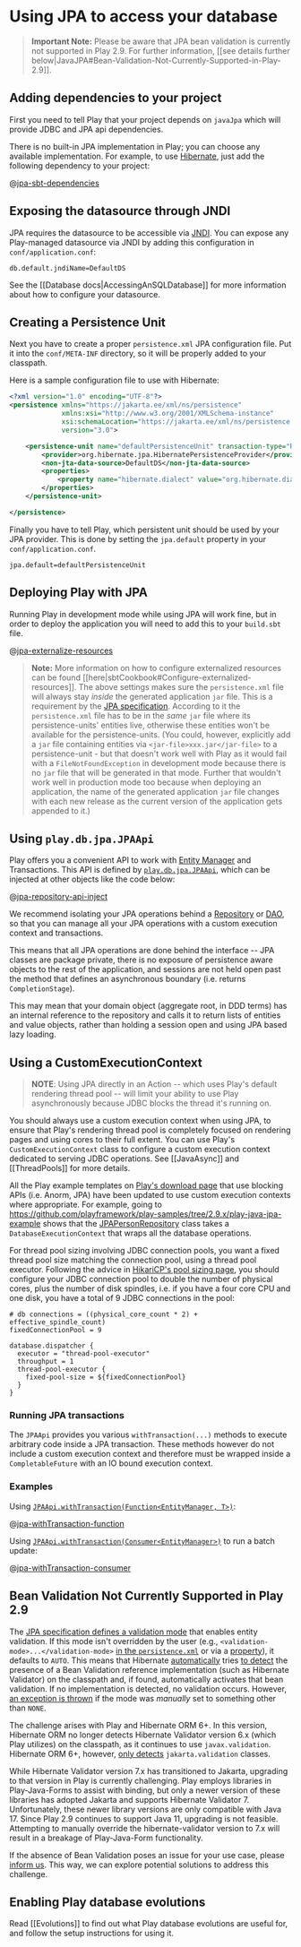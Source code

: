 <!--- Copyright (C) from 2022 The Play Framework Contributors <https://github.com/playframework>, 2011-2021 Lightbend Inc. <https://www.lightbend.com> -->

# Using JPA to access your database

> **Important Note:**
> Please be aware that JPA bean validation is currently not supported in Play 2.9. For further information, [[see details further below|JavaJPA#Bean-Validation-Not-Currently-Supported-in-Play-2.9]].

## Adding dependencies to your project

First you need to tell Play that your project depends on `javaJpa` which will provide JDBC and JPA api dependencies.

There is no built-in JPA implementation in Play; you can choose any available implementation. For example, to use [Hibernate](http://hibernate.org/), just add the following dependency to your project:

@[jpa-sbt-dependencies](code/jpa.sbt)

## Exposing the datasource through JNDI

JPA requires the datasource to be accessible via [JNDI](https://www.oracle.com/technetwork/java/jndi/index.html). You can expose any Play-managed datasource via JNDI by adding this configuration in `conf/application.conf`:

```
db.default.jndiName=DefaultDS
```

See the [[Database docs|AccessingAnSQLDatabase]] for more information about how to configure your datasource.

## Creating a Persistence Unit

Next you have to create a proper `persistence.xml` JPA configuration file. Put it into the `conf/META-INF` directory, so it will be properly added to your classpath.

Here is a sample configuration file to use with Hibernate:

```xml
<?xml version="1.0" encoding="UTF-8"?>
<persistence xmlns="https://jakarta.ee/xml/ns/persistence"
             xmlns:xsi="http://www.w3.org/2001/XMLSchema-instance"
             xsi:schemaLocation="https://jakarta.ee/xml/ns/persistence https://jakarta.ee/xml/ns/persistence/persistence_3_0.xsd"
             version="3.0">

    <persistence-unit name="defaultPersistenceUnit" transaction-type="RESOURCE_LOCAL">
        <provider>org.hibernate.jpa.HibernatePersistenceProvider</provider>
        <non-jta-data-source>DefaultDS</non-jta-data-source>
        <properties>
            <property name="hibernate.dialect" value="org.hibernate.dialect.H2Dialect"/>
        </properties>
    </persistence-unit>

</persistence>
```

Finally you have to tell Play, which persistent unit should be used by your JPA provider. This is done by setting the `jpa.default` property in your `conf/application.conf`.

```
jpa.default=defaultPersistenceUnit
```

## Deploying Play with JPA

Running Play in development mode while using JPA will work fine, but in order to deploy the application you will need to add this to your `build.sbt` file.

@[jpa-externalize-resources](code/jpa.sbt)

> **Note:** More information on how to configure externalized resources can be found [[here|sbtCookbook#Configure-externalized-resources]].
The above settings makes sure the `persistence.xml` file will always stay *inside* the generated application `jar` file.
This is a requirement by the [JPA specification](https://download.oracle.com/otn-pub/jcp/persistence-2_1-fr-eval-spec/JavaPersistence.pdf). According to it the `persistence.xml` file has to be in the *same* `jar` file where its persistence-units' entities live, otherwise these entities won't be available for the persistence-units. (You could, however, explicitly add a `jar` file containing entities via `<jar-file>xxx.jar</jar-file>` to a persistence-unit - but that doesn't work well with Play as it would fail with a `FileNotFoundException` in development mode because there is no `jar` file that will be generated in that mode. Further that wouldn't work well in production mode too because when deploying an application, the name of the generated application `jar` file changes with each new release as the current version of the application gets appended to it.)

## Using `play.db.jpa.JPAApi`

Play offers you a convenient API to work with [Entity Manager](https://jakarta.ee/specifications/persistence/3.1/apidocs/jakarta.persistence/jakarta/persistence/entitymanager) and Transactions. This API is defined by [`play.db.jpa.JPAApi`](api/java/play/db/jpa/JPAApi.html), which can be injected at other objects like the code below:

@[jpa-repository-api-inject](code/JPARepository.java)

We recommend isolating your JPA operations behind a [Repository](https://martinfowler.com/eaaCatalog/repository.html) or [DAO](https://en.wikipedia.org/wiki/Data_access_object), so that you can manage all your JPA operations with a custom execution context and transactions.  

This means that all JPA operations are done behind the interface -- JPA classes are package private, there is no exposure of persistence aware objects to the rest of the application, and sessions are not held open past the method that defines an asynchronous boundary (i.e. returns `CompletionStage`).  

This may mean that your domain object (aggregate root, in DDD terms) has an internal reference to the repository and calls it to return lists of entities and value objects, rather than holding a session open and using JPA based lazy loading.

## Using a CustomExecutionContext

> **NOTE**: Using JPA directly in an Action -- which uses Play's default rendering thread pool -- will limit your ability to use Play asynchronously because JDBC blocks the thread it's running on. 

You should always use a custom execution context when using JPA, to ensure that Play's rendering thread pool is completely focused on rendering pages and using cores to their full extent.  You can use Play's `CustomExecutionContext` class to configure a custom execution context dedicated to serving JDBC operations.  See [[JavaAsync]] and [[ThreadPools]] for more details.

All the Play example templates on [Play's download page](https://playframework.com/download#examples) that use blocking APIs (i.e. Anorm, JPA) have been updated to use custom execution contexts where appropriate. For example, going to <https://github.com/playframework/play-samples/tree/2.9.x/play-java-jpa-example> shows that the [JPAPersonRepository](https://github.com/playframework/play-samples/blob/2.9.x/play-java-jpa-example/app/models/JPAPersonRepository.java) class takes a `DatabaseExecutionContext` that wraps all the database operations.

For thread pool sizing involving JDBC connection pools, you want a fixed thread pool size matching the connection pool, using a thread pool executor.  Following the advice in [HikariCP's pool sizing page]( https://github.com/brettwooldridge/HikariCP/wiki/About-Pool-Sizing), you should configure your JDBC connection pool to double the number of physical cores, plus the number of disk spindles, i.e. if you have a four core CPU and one disk, you have a total of 9 JDBC connections in the pool:

```
# db connections = ((physical_core_count * 2) + effective_spindle_count)
fixedConnectionPool = 9

database.dispatcher {
  executor = "thread-pool-executor"
  throughput = 1
  thread-pool-executor {
    fixed-pool-size = ${fixedConnectionPool}
  }
}
```

### Running JPA transactions

The `JPAApi` provides you various `withTransaction(...)` methods to execute arbitrary code inside a JPA transaction. These methods however do not include a custom execution context and therefore must be wrapped inside a `CompletableFuture` with an IO bound execution context.

### Examples

Using [`JPAApi.withTransaction(Function<EntityManager, T>)`](api/java/play/db/jpa/JPAApi.html#withTransaction\(java.util.function.Function\)):

@[jpa-withTransaction-function](code/JPARepository.java)

Using [`JPAApi.withTransaction(Consumer<EntityManager>)`](api/java/play/db/jpa/JPAApi.html#withTransaction\(java.util.function.Consumer\)) to run a batch update:

@[jpa-withTransaction-consumer](code/JPARepository.java)

## Bean Validation Not Currently Supported in Play 2.9

The [JPA specification defines a validation mode](https://jakarta.ee/specifications/persistence/3.1/jakarta-persistence-spec-3.1.html#a2366) that enables entity validation. If this mode isn't overridden by the user (e.g., `<validation-mode>...</validation-mode>` [in the `persistence.xml`](https://jakarta.ee/specifications/persistence/3.1/jakarta-persistence-spec-3.1.html#persistence-xml-schema) or via a [property](https://github.com/hibernate/hibernate-orm/blob/6.2.2/hibernate-core/src/main/java/org/hibernate/cfg/AvailableSettings.java#L192)), it defaults to `AUTO`. This means that Hibernate [automatically](https://github.com/hibernate/hibernate-orm/blob/6.2.2/hibernate-core/src/main/java/org/hibernate/integrator/internal/IntegratorServiceImpl.java#L30) tries [to detect](https://github.com/hibernate/hibernate-orm/blob/6.2.2/hibernate-core/src/main/java/org/hibernate/boot/beanvalidation/BeanValidationIntegrator.java#L111-L112C1) the presence of a Bean Validation reference implementation (such as Hibernate Validator) on the classpath and, if found, automatically activates that bean validation. If no implementation is detected, no validation occurs. However, [an exception is thrown](https://github.com/hibernate/hibernate-orm/blob/6.2.2/hibernate-core/src/main/java/org/hibernate/boot/beanvalidation/BeanValidationIntegrator.java#L183-L190) if the mode was _manually_ set to something other than `NONE`.

The challenge arises with Play and Hibernate ORM 6+. In this version, Hibernate ORM no longer detects Hibernate Validator version 6.x (which Play utilizes) on the classpath, as it continues to use `javax.validation`. Hibernate ORM 6+, however, [only detects](https://github.com/hibernate/hibernate-orm/blob/6.2.2/hibernate-core/src/main/java/org/hibernate/boot/beanvalidation/TypeSafeActivator.java#L71-L76) `jakarta.validation` classes.

While Hibernate Validator version 7.x has transitioned to Jakarta, upgrading to that version in Play is currently challenging. Play employs libraries in Play-Java-Forms to assist with binding, but only a newer version of these libraries has adopted Jakarta and supports Hibernate Validator 7. Unfortunately, these newer library versions are only compatible with Java 17. Since Play 2.9 continues to support Java 11, upgrading is not feasible. Attempting to manually override the hibernate-validator version to 7.x will result in a breakage of Play-Java-Form functionality.

If the absence of Bean Validation poses an issue for your use case, please [inform us](https://github.com/playframework/playframework/issues/new). This way, we can explore potential solutions to address this challenge.

## Enabling Play database evolutions

Read [[Evolutions]] to find out what Play database evolutions are useful for, and follow the setup instructions for using it.
